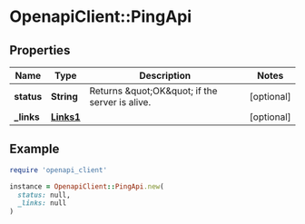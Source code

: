 # OpenapiClient::PingApi

## Properties

| Name | Type | Description | Notes |
| ---- | ---- | ----------- | ----- |
| **status** | **String** | Returns \&quot;OK\&quot; if the server is alive. | [optional] |
| **_links** | [**Links1**](Links1.md) |  | [optional] |

## Example

```ruby
require 'openapi_client'

instance = OpenapiClient::PingApi.new(
  status: null,
  _links: null
)
```

